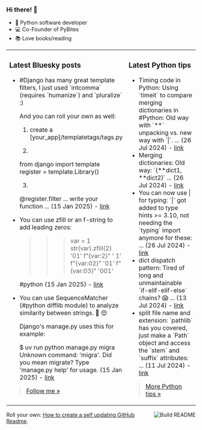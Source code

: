 ### Hi there! 👋

- 🐍 Python software developer
- 💻 Co-Founder of PyBites
- 📚 Love books/reading

<table><tr><td valign="top" width="50%">

### Latest Bluesky posts

<ul>

  <li>
    #Django has many great template filters, I just used `intcomma` (requires `humanize`) and `pluralize` :)

And you can roll your own as well:

1. create a [your_app]/templatetags/tags.py

2.
from django import template
register = template.Library()

3.
@register.filter
... write your function ... (15 Jan 2025) - <a href="https://bsky.app/profile/bbelderbos.bsky.social/post/3lfs6r6g4422u" target="_blank">link</a>
  </li>

  <li>
    You can use zfill or an f-string to add leading zeros:

>>> var = 1
>>> str(var).zfill(2)
'01'
>>> f"{var:2}"
' 1'
>>> f"{var:02}"
'01'
>>> f"{var:03}"
'001'

#python (15 Jan 2025) - <a href="https://bsky.app/profile/bbelderbos.bsky.social/post/3lfrlaiz6os27" target="_blank">link</a>
  </li>

  <li>
    You can use SequenceMatcher (#python difflib module) to analyze similarity between strings. 🐍 😍

Django's manage.py uses this for example:

$ uv run python manage.py migra
Unknown command: 'migra'. Did you mean migrate?
Type 'manage.py help' for usage. (15 Jan 2025) - <a href="https://bsky.app/profile/bbelderbos.bsky.social/post/3lfrfqhk6ss2x" target="_blank">link</a>
  </li>

</ul>

> <a href="https://bsky.app/profile/bbelderbos.bsky.social" target="_blank">Follow me &raquo;</a>


</td><td valign="top" width="50%">

### Latest Python tips

<ul>

  <li>
    Timing code in Python: Using `timeit` to compare merging dictionaries in #Python: Old way with `**` unpacking vs. new way with `|`. ... (26 Jul 2024) - <a href="https://github.com/bbelderbos/bobcodesit/blob/main/notes/20240726111622.md" target="_blank">link</a>
  </li>

  <li>
    Merging dictionaries: Old way: `{**dict1, **dict2}` ... (26 Jul 2024) - <a href="https://github.com/bbelderbos/bobcodesit/blob/main/notes/20240726111507.md" target="_blank">link</a>
  </li>

  <li>
    You can now use | for typing: `|` got added to type hints >= 3.10, not needing the `typing` import anymore for these: ... (26 Jul 2024) - <a href="https://github.com/bbelderbos/bobcodesit/blob/main/notes/20240726111223.md" target="_blank">link</a>
  </li>

  <li>
    dict dispatch pattern: Tired of long and unmaintainable `if-elif-elif-else` chains? 😱 ... (13 Jul 2024) - <a href="https://github.com/bbelderbos/bobcodesit/blob/main/notes/20240713105037.md" target="_blank">link</a>
  </li>

  <li>
    split file name and extension: `pathlib` has you covered, just make a `Path` object and access the `stem` and `suffix` attributes: ... (11 Jul 2024) - <a href="https://github.com/bbelderbos/bobcodesit/blob/main/notes/20240711112258.md" target="_blank">link</a>
  </li>

</ul>

> <a href="https://github.com/bbelderbos/bobcodesit" target="_blank">More Python tips &raquo;</a>

</td>
</tr></table>

<a href="https://github.com/bbelderbos/bbelderbos/actions" target="_blank"><img src="https://github.com/bbelderbos/bbelderbos/workflows/Daily%20Update/badge.svg" align="right" alt="Build README"></a>Roll your own: <a href="https://pybit.es/articles/how-to-create-a-self-updating-github-readme/" target="_blank">How to create a self updating GitHub Readme</a>.